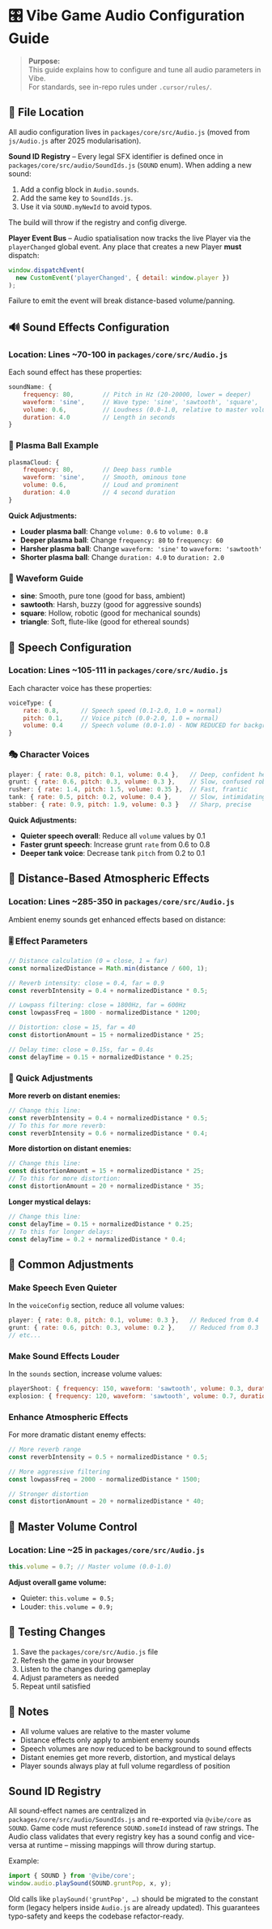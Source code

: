 # 🎛️ Vibe Game Audio Configuration Guide

> **Purpose:**  
> This guide explains how to configure and tune all audio parameters in Vibe.  
> For standards, see in-repo rules under `.cursor/rules/`.

## 📁 File Location

All audio configuration lives in `packages/core/src/Audio.js` (moved from `js/Audio.js` after 2025 modularisation).

**Sound ID Registry** – Every legal SFX identifier is defined once in `packages/core/src/audio/SoundIds.js` (`SOUND` enum). When adding a new sound:

1. Add a config block in `Audio.sounds`.
2. Add the same key to `SoundIds.js`.
3. Use it via `SOUND.myNewId` to avoid typos.

The build will throw if the registry and config diverge.

**Player Event Bus** – Audio spatialisation now tracks the live Player via the `playerChanged` global event. Any place that creates a new Player **must** dispatch:

```javascript
window.dispatchEvent(
  new CustomEvent('playerChanged', { detail: window.player })
);
```

Failure to emit the event will break distance-based volume/panning.

## 🔊 Sound Effects Configuration

### Location: Lines ~70-100 in `packages/core/src/Audio.js`

Each sound effect has these properties:

```javascript
soundName: {
    frequency: 80,        // Pitch in Hz (20-20000, lower = deeper)
    waveform: 'sine',     // Wave type: 'sine', 'sawtooth', 'square', 'triangle'
    volume: 0.6,          // Loudness (0.0-1.0, relative to master volume)
    duration: 4.0         // Length in seconds
}
```

### 🎯 Plasma Ball Example

```javascript
plasmaCloud: {
    frequency: 80,        // Deep bass rumble
    waveform: 'sine',     // Smooth, ominous tone
    volume: 0.6,          // Loud and prominent
    duration: 4.0         // 4 second duration
}
```

**Quick Adjustments:**

- **Louder plasma ball**: Change `volume: 0.6` to `volume: 0.8`
- **Deeper plasma ball**: Change `frequency: 80` to `frequency: 60`
- **Harsher plasma ball**: Change `waveform: 'sine'` to `waveform: 'sawtooth'`
- **Shorter plasma ball**: Change `duration: 4.0` to `duration: 2.0`

### 🎵 Waveform Guide

- **sine**: Smooth, pure tone (good for bass, ambient)
- **sawtooth**: Harsh, buzzy (good for aggressive sounds)
- **square**: Hollow, robotic (good for mechanical sounds)
- **triangle**: Soft, flute-like (good for ethereal sounds)

## 🎤 Speech Configuration

### Location: Lines ~105-111 in `packages/core/src/Audio.js`

Each character voice has these properties:

```javascript
voiceType: {
    rate: 0.8,      // Speech speed (0.1-2.0, 1.0 = normal)
    pitch: 0.1,     // Voice pitch (0.0-2.0, 1.0 = normal)
    volume: 0.4     // Speech volume (0.0-1.0) - NOW REDUCED for background effect
}
```

### 🎭 Character Voices

```javascript
player: { rate: 0.8, pitch: 0.1, volume: 0.4 },   // Deep, confident hero
grunt: { rate: 0.6, pitch: 0.3, volume: 0.3 },    // Slow, confused robot
rusher: { rate: 1.4, pitch: 1.5, volume: 0.35 },  // Fast, frantic
tank: { rate: 0.5, pitch: 0.2, volume: 0.4 },     // Slow, intimidating
stabber: { rate: 0.9, pitch: 1.9, volume: 0.3 }   // Sharp, precise
```

**Quick Adjustments:**

- **Quieter speech overall**: Reduce all `volume` values by 0.1
- **Faster grunt speech**: Increase grunt `rate` from 0.6 to 0.8
- **Deeper tank voice**: Decrease tank `pitch` from 0.2 to 0.1

## 🌊 Distance-Based Atmospheric Effects

### Location: Lines ~285-350 in `packages/core/src/Audio.js`

Ambient enemy sounds get enhanced effects based on distance:

### 🎚️ Effect Parameters

```javascript
// Distance calculation (0 = close, 1 = far)
const normalizedDistance = Math.min(distance / 600, 1);

// Reverb intensity: close = 0.4, far = 0.9
const reverbIntensity = 0.4 + normalizedDistance * 0.5;

// Lowpass filtering: close = 1800Hz, far = 600Hz
const lowpassFreq = 1800 - normalizedDistance * 1200;

// Distortion: close = 15, far = 40
const distortionAmount = 15 + normalizedDistance * 25;

// Delay time: close = 0.15s, far = 0.4s
const delayTime = 0.15 + normalizedDistance * 0.25;
```

### 🔧 Quick Adjustments

**More reverb on distant enemies:**

```javascript
// Change this line:
const reverbIntensity = 0.4 + normalizedDistance * 0.5;
// To this for more reverb:
const reverbIntensity = 0.6 + normalizedDistance * 0.4;
```

**More distortion on distant enemies:**

```javascript
// Change this line:
const distortionAmount = 15 + normalizedDistance * 25;
// To this for more distortion:
const distortionAmount = 20 + normalizedDistance * 35;
```

**Longer mystical delays:**

```javascript
// Change this line:
const delayTime = 0.15 + normalizedDistance * 0.25;
// To this for longer delays:
const delayTime = 0.2 + normalizedDistance * 0.4;
```

## 🎯 Common Adjustments

### Make Speech Even Quieter

In the `voiceConfig` section, reduce all volume values:

```javascript
player: { rate: 0.8, pitch: 0.1, volume: 0.3 },   // Reduced from 0.4
grunt: { rate: 0.6, pitch: 0.3, volume: 0.2 },    // Reduced from 0.3
// etc...
```

### Make Sound Effects Louder

In the `sounds` section, increase volume values:

```javascript
playerShoot: { frequency: 150, waveform: 'sawtooth', volume: 0.3, duration: 0.1 }, // Increased from 0.2
explosion: { frequency: 120, waveform: 'sawtooth', volume: 0.7, duration: 0.4 },   // Increased from 0.5
```

### Enhance Atmospheric Effects

For more dramatic distant enemy effects:

```javascript
// More reverb range
const reverbIntensity = 0.5 + normalizedDistance * 0.5;

// More aggressive filtering
const lowpassFreq = 2000 - normalizedDistance * 1500;

// Stronger distortion
const distortionAmount = 20 + normalizedDistance * 40;
```

## 🎵 Master Volume Control

### Location: Line ~25 in `packages/core/src/Audio.js`

```javascript
this.volume = 0.7; // Master volume (0.0-1.0)
```

**Adjust overall game volume:**

- Quieter: `this.volume = 0.5;`
- Louder: `this.volume = 0.9;`

## 🔄 Testing Changes

1. Save the `packages/core/src/Audio.js` file
2. Refresh the game in your browser
3. Listen to the changes during gameplay
4. Adjust parameters as needed
5. Repeat until satisfied

## 📝 Notes

- All volume values are relative to the master volume
- Distance effects only apply to ambient enemy sounds
- Speech volumes are now reduced to be background to sound effects
- Distant enemies get more reverb, distortion, and mystical delays
- Player sounds always play at full volume regardless of position

## Sound ID Registry

All sound-effect names are centralized in `packages/core/src/audio/SoundIds.js` and re-exported via `@vibe/core` as `SOUND`. Game code must reference `SOUND.someId` instead of raw strings. The Audio class validates that every registry key has a sound config and vice-versa at runtime – missing mappings will throw during startup.

Example:

```js
import { SOUND } from '@vibe/core';
window.audio.playSound(SOUND.gruntPop, x, y);
```

Old calls like `playSound('gruntPop', …)` should be migrated to the constant form (legacy helpers inside `Audio.js` are already updated). This guarantees typo-safety and keeps the codebase refactor-ready.
